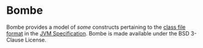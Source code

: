 Bombe
=====

Bombe provides a model of *some* constructs pertaining to the [class file format] in the
[JVM Specification]. Bombe is made available under the BSD 3-Clause License.

[JVM Specification]: https://docs.oracle.com/javase/specs/jvms/se8/html/index.html
[class file format]: https://docs.oracle.com/javase/specs/jvms/se8/html/jvms-4.html
